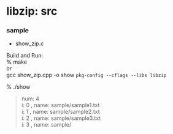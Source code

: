 libzip: src
===============

### sample
- show_zip.c  


Build and Run:  
% make  
or  
 gcc show_zip.cpp -o show `pkg-config --cflags --libs libzip`   

% ./show  
> num: 4  
> i: 0 , name: sample/sample1.txt   
> i: 1 , name: sample/sample2.txt   
> i: 2 , name: sample/sample3.txt   
> i: 3 , name: sample/   

